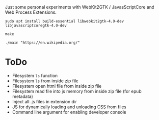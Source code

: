 
Just some personal experiments with WebKit2GTK / JavasScriptCore and Web Process Extensions.

```
sudo apt install build-essential libwebkit2gtk-4.0-dev libjavascriptcoregtk-4.0-dev
```

```
make
```

```
./main "https://en.wikipedia.org/"
```

# ToDo

* Filesystem `ls` function
* Filesystem `ls` from inside zip file
* Filesystem open html file from inside zip file
* Filesystem read file into js memory from inside zip file (for epub metadata)
* Inject all .js files in extension dir
* JS for dynamically loading and unloading CSS from files
* Command line argument for enabling developer console